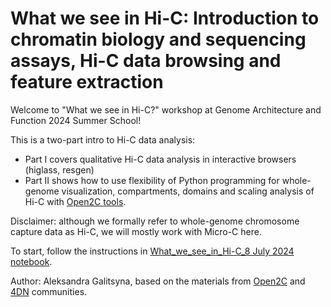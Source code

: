 # What we see in Hi-C: Introduction to chromatin biology and sequencing assays, Hi-C data browsing and feature extraction

Welcome to "What we see in Hi-C?" workshop at Genome Architecture and Function 2024 Summer School!

This is a two-part intro to Hi-C data analysis: 

- Part I covers qualitative Hi-C data analysis in interactive browsers (higlass, resgen)
- Part II shows how to use flexibility of Python programming for whole-genome visualization, compartments, domains and scaling analysis of Hi-C with [Open2C tools](https://github.com/open2c).

Disclaimer: although we formally refer to whole-genome chromosome capture data as Hi-C, we will mostly work with Micro-C here. 

To start, follow the instructions in [What_we_see_in_Hi-C_8 July 2024 notebook](https://github.com/mirnylab/GenomeArchitectureAndFunction2024/blob/main/What_we_see_in_Hi-C_8Jul2024.ipynb). 

Author: Aleksandra Galitsyna, based on the materials from [Open2C](https://github.com/open2c) and [4DN](https://www.4dnucleome.org/software/) communities. 
